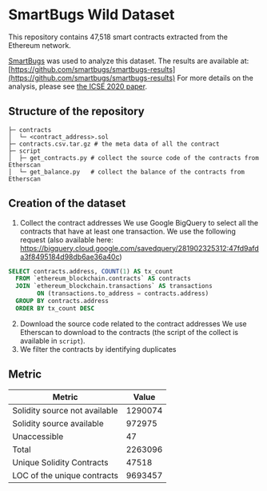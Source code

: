 # SmartBugs Wild Dataset

This repository contains 47,518 smart contracts extracted from the Ethereum network.

[SmartBugs](https://github.com/smartbugs/smartbugs) was used to analyze this
dataset. The results are available at: [https://github.com/smartbugs/smartbugs-results](https://github.com/smartbugs/smartbugs-results)
For more details on the analysis, please see [the ICSE 2020 paper](https://arxiv.org/abs/1910.10601).

## Structure of the repository

```
├─ contracts
│  └─ <contract_address>.sol
├─ contracts.csv.tar.gz # the meta data of all the contract
├─ script
│  ├─ get_contracts.py # collect the source code of the contracts from Etherscan
│  └─ get_balance.py   # collect the balance of the contracts from Etherscan
```

## Creation of the dataset

1. Collect the contract addresses
We use Google BigQuery to select all the contracts that have at least one transaction.
We use the following request (also available here: https://bigquery.cloud.google.com/savedquery/281902325312:47fd9afda3f8495184d98db6ae36a40c)
```sql
SELECT contracts.address, COUNT(1) AS tx_count
  FROM `ethereum_blockchain.contracts` AS contracts
  JOIN `ethereum_blockchain.transactions` AS transactions 
        ON (transactions.to_address = contracts.address)
  GROUP BY contracts.address
  ORDER BY tx_count DESC
```
2. Download the source code related to the contract addresses 
We use Etherscan to download to the contracts (the script of the collect is available in `script`).
3. We filter the contracts by identifying duplicates

## Metric

| Metric                        | Value   |
| ----------------------------- | ------- |
| Solidity source not available | 1290074 |
| Solidity source available     | 972975  |
| Unaccessible                  | 47      |
| Total                         | 2263096 |
| Unique Solidity Contracts     | 47518   |
| LOC of the unique contracts   | 9693457 |
